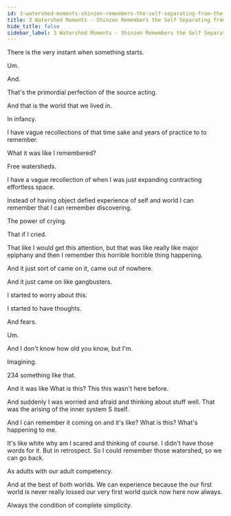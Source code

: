 ```yaml
---
id: 3-watershed-moments-shinzen-remembers-the-self-separating-from-the-source
title: 3 Watershed Moments - Shinzen Remembers the Self Separating from the Source
hide_title: false
sidebar_label: 3 Watershed Moments - Shinzen Remembers the Self Separating from the Source
---
```

There is the very instant when something starts.

Um.

And.

That's the primordial perfection of the source acting.

And that is the world that we lived in.

In infancy.

I have vague recollections of that time sake and years of practice to to remember.

What it was like I remembered?

Free watersheds.

I have a vague recollection of when I was just expanding contracting effortless space.

Instead of having object defied experience of self and world I can remember that I can remember discovering.

The power of crying.

That if I cried.

That like I would get this attention, but that was like really like major epiphany and then I remember this horrible horrible thing happening.

And it just sort of came on it, came out of nowhere.

And it just came on like gangbusters.



I started to worry about this.

I started to have thoughts.

And fears.

Um.

And I don't know how old you know, but I'm.

Imagining.

234 something like that.

And it was like What is this? This this wasn't here before.

And suddenly I was worried and afraid and thinking about stuff well. That was the arising of the inner system S itself.

And I can remember it coming on and it's like? What is this? What's happening to me.

It's like white why am I scared and thinking of course. I didn't have those words for it. But in retrospect. So I could remember those watershed, so we can go back.

As adults with our adult competency.

And at the best of both worlds. We can experience because the our first world is never really lossed our very first world quick now here now always.

Always the condition of complete simplicity.

